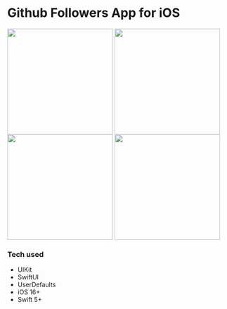 <h1>Github Followers App for iOS</h1>

<img src="https://github.com/cardoso-leonardo/github-followers-app/assets/30813720/0be779cc-b8b4-45e7-8d7c-f8ccfc2efe4e" width="240px" align="center">
<img src="https://github.com/cardoso-leonardo/github-followers-app/assets/30813720/e5c2f26f-8d29-4bda-9a7a-a11bc102a5f5" width="240px" align="center">
<img src="https://github.com/cardoso-leonardo/github-followers-app/assets/30813720/6d258b87-9c53-4dd1-8129-00e8ecd935e9" width="240px" align="center">
<img src="https://github.com/cardoso-leonardo/github-followers-app/assets/30813720/a402ce87-7c97-401a-8eab-cc74f5956fe3" width="240px" align="center">

### Tech used
- UIKit
- SwiftUI
- UserDefaults
- iOS 16+
- Swift 5+ 
